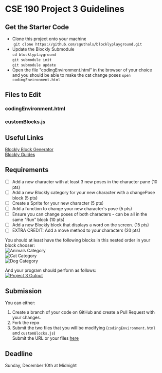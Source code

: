 # CSE 190 Project 3 Guidelines
## Get the Starter Code
- Clone this project onto your machine  
  `git clone https://github.com/sguthals/blocklyplayground.git`
- Update the Blockly Submodule  
  `cd blocklyplayground`  
  `git submodule init`  
  `git submodule update`  
- Open the file "codingEnvironment.html" in the browser of your choice and you should be able to make the cat change poses
  `open codingEnvironment.html`

## Files to Edit
### codingEnvironment.html

### customBlocks.js

## Useful Links
[Blockly Block Generator](https://blockly-demo.appspot.com/static/demos/blockfactory/index.html)  
[Blockly Guides](https://developers.google.com/blockly/guides/overview)

## Requirements
- [ ] Add a new character with at least 3 new poses in the character pane (10 pts)
- [ ] Add a new Blockly category for your new character with a changePose block (5 pts)
- [ ] Create a Sprite for your new character (5 pts)
- [ ] Add a function to change your new character's pose (5 pts)
- [ ] Ensure you can change poses of both characters - can be all in the same "Run" block (10 pts)
- [ ] Add a new Blockly block that displays a word on the screen. (15 pts)
- [ ] EXTRA CREDIT: Add a move method to your characters (20 pts)

You should at least have the following blocks in this nested order in your block chooser:  
![Animals Category](https://github.com/sguthals/blocklyplayground/blob/master/Screen%20Shot%202017-11-30%20at%207.20.27%20AM.png?raw=true)  
![Cat Category](https://github.com/sguthals/blocklyplayground/blob/master/Screen%20Shot%202017-11-30%20at%207.20.31%20AM.png?raw=true)  
![Dog Category](https://github.com/sguthals/blocklyplayground/blob/master/Screen%20Shot%202017-11-30%20at%207.20.36%20AM.png?raw=true)  

And your program should perform as follows:  
[![Project 3 Output](http://img.youtube.com/vi/mKgeLiYYOmc/0.jpg)](http://www.youtube.com/watch?v=mKgeLiYYOmc "Project 3 Output")

## Submission
You can either:
1. Create a branch of your code on GitHub and create a Pull Request with your changes.
2. Fork the repo
3. Submit the two files that you will be modifying (`codingEnvironment.html` and `customBlocks.js`)  
Submit the URL or your files [here](https://docs.google.com/forms/d/e/1FAIpQLScC7-JDMhrbNFfZwVizocxHhDeCvA1dMr6Q4gdUho4uQFoQvQ/viewform)

## Deadline
Sunday, December 10th at Midnight
